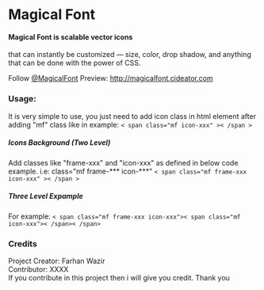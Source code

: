 Magical Font
============
<h4>Magical Font is scalable vector icons</h4>
that can instantly be customized — size, color, drop shadow, and anything that can be done with the power of CSS.

Follow <a href="https://twitter.com/magicalfont">@MagicalFont</a>
Preview: http://magicalfont.cideator.com

<h3>Usage:</h3>
It is very simple to use, you just need to add icon class in html element after adding "mf" class like in example: <code>< span class="mf icon-xxx" >< /span ></code>

<h5>Icons Background (Two Level)</h5> 
Add classes like "frame-xxx" and "icon-xxx" as defined in below code example. i.e: class="mf frame-*** icon-***"
<code>< span class="mf frame-xxx icon-xxx" >< /span ></code>

<h5>Three Level Expample</h5> 
For example:
<code>< span class="mf frame-xxx icon-xxx">< span class="mf icon-xxx">< /span>< /span></code>

<h3>Credits</h3>
Project Creator: Farhan Wazir<br />
Contributor: XXXX<br />
If you contribute in this project then i will give you credit. Thank you
